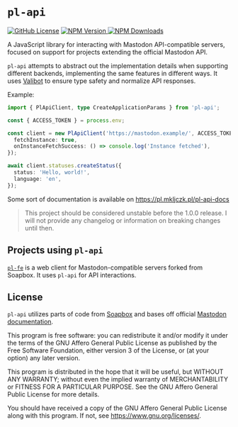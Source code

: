 # `pl-api`

[![GitHub License](https://img.shields.io/github/license/mkljczk/pl-fe)](https://github.com/mkljczk/pl-fe?tab=AGPL-3.0-1-ov-file#readme)
[![NPM Version](https://img.shields.io/npm/v/pl-api)
![NPM Downloads](https://img.shields.io/npm/dw/pl-api)](https://www.npmjs.com/package/pl-api)

A JavaScript library for interacting with Mastodon API-compatible servers, focused on support for projects extending the official Mastodon API.

`pl-api` attempts to abstract out the implementation details when supporting different backends, implementing the same features in different ways. It uses [Valibot](https://valibot.dev/) to ensure type safety and normalize API responses.

Example:
```ts
import { PlApiClient, type CreateApplicationParams } from 'pl-api';

const { ACCESS_TOKEN } = process.env;

const client = new PlApiClient('https://mastodon.example/', ACCESS_TOKEN, {
  fetchInstance: true,
  onInstanceFetchSuccess: () => console.log('Instance fetched'),
});

await client.statuses.createStatus({
  status: 'Hello, world!',
  language: 'en',
});
```

Some sort of documentation is available on https://pl.mkljczk.pl/pl-api-docs

> This project should be considered unstable before the 1.0.0 release. I will not provide any changelog or information on breaking changes until then.

## Projects using `pl-api`

[`pl-fe`](https://github.com/mkljczk/pl-fe) is a web client for Mastodon-compatible servers forked from Soapbox. It uses `pl-api` for API interactions.

## License

`pl-api` utilizes parts of code from [Soapbox](https://gitlab.com/soapbox-pub/soapbox) and bases off official [Mastodon documentation](https://docs.joinmastodon.org).

This program is free software: you can redistribute it and/or modify
it under the terms of the GNU Affero General Public License as published by
the Free Software Foundation, either version 3 of the License, or
(at your option) any later version.

This program is distributed in the hope that it will be useful,
but WITHOUT ANY WARRANTY; without even the implied warranty of
MERCHANTABILITY or FITNESS FOR A PARTICULAR PURPOSE. See the
GNU Affero General Public License for more details.

You should have received a copy of the GNU Affero General Public License
along with this program. If not, see <https://www.gnu.org/licenses/>.